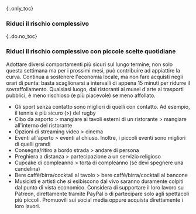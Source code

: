 {:.only_toc}
### Riduci il rischio complessivo 

{:.do.no_toc}
### Riduci il rischio complessivo con piccole scelte quotidiane 

Adottare diversi comportamenti più sicuri sul lungo termine, non solo questa settimana ma per i prossimi mesi, può contribuire ad appiattire la curva. Continua a sostenere l'economia locale, ma non fare acquisti negli orari di punta: basta scaglionarsi a intervalli di appena 15 minuti per ridurre il sovraffollamento. Qualsiasi luogo, dai ristoranti ai musei d'arte ai trasporti pubblici, è meno rischioso (e più piacevole) se meno affollato. 

 - Gli sport senza contatto sono migliori di quelli con contatto. Ad esempio, il tennis è più sicuro (\>) del rugby 
 - Cibo da asporto \> mangiare ai tavoli esterni di un ristorante \> mangiare all'interno del ristorante 
 - Opzioni di streaming video \> cinema 
 - Eventi all'aperto \> eventi al chiuso. Inoltre, i piccoli eventi sono migliori di quelli grandi 
 - Consegna/ritiro a bordo strada \> andare di persona 
 - Preghiera a distanza \> partecipazione a un servizio religioso 
 - Cupcake di compleanno \> torta di compleanno (se devi spegnere una candelina) 
 - Bere caffè/birra/cocktail al tavolo \> bere caffè/birra/cocktail al bancone 
 - Musicisti e artisti che si esibiscono dal vivo saranno duramente colpiti dal punto di vista economico. Considera di supportare il loro lavoro su Patreon, direttamente tramite PayPal o di partecipare solo agli spettacoli più piccoli. Promuovili sui social media oppure acquista direttamente i loro lavori.
